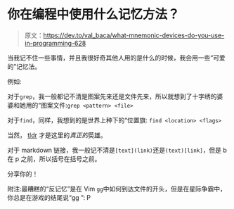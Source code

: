 # 你在编程中使用什么记忆方法？

> 原文：<https://dev.to/val_baca/what-mnemonic-devices-do-you-use-in-programming-628>

当我记不住一些事情，并且我很好奇其他人用的是什么的时候，我会用一些“可爱的”记忆法。

例如:

对于`grep`，我一般都记不清是图案先来还是文件先来，所以就想到了十字绣的婆婆和她用的“图案文件:`grep <pattern> <file>`

对于`find`，同样，我想到的是世界上种下的“位置旗:
`find <location> <flags>`

当然， [tldr](https://tldr.sh) 才是这里的*真正的*英雄。

对于 markdown 链接，我一般记不清是`[text](link)`还是`(text)[link]`，但是 b 在 p 之前，所以括号在括号之前。

分享你的！

附注:最糟糕的“反记忆”是在 Vim `gg`中如何到达文件的开头，但是在星际争霸中，你总是在游戏的结尾说“gg ”: P